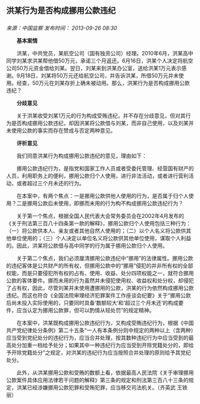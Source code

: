 ## 洪某行为是否构成挪用公款违纪

### 

_来源：中国监察_ _发布时间： 2013-09-26 08:30_

　　**基本案情**　

　　洪某，中共党员，某航空公司（国有独资公司）经理。2010年6月，洪某高中同学刘某求洪某帮他借50万元，承诺三个月返还。6月16日，洪某个人决定将航空公司50万元资金借给刘某。翌日，刘某来到洪某办公室，送给洪某1万元表示感谢。9月18日，刘某将50万元还给航空公司，并告诉洪某，所借50万元并未使用。经查，50万元在刘某存折上确未被动用。那么，洪某行为是否构成挪用公款违纪？　

　　**分歧意见**　

　　关于洪某收受刘某1万元的行为构成受贿违纪，并不存在分歧意见，但对其行为是否构成挪用公款违纪，却因洪某将公款借与刘某，而非自己使用，以及刘某并未使用公款的事实而存在赞成与否定两种意见。　

　　**评析意见**　

　　我们同意洪某行为构成挪用公款违纪的意见，理由如下：　

　　挪用公款违纪行为，是指党和国家工作人员或者受委托管理、经营国有财产的人员，利用职务上的便利，挪用公款归个人使用，进行非法活动，或者进行营利活动，或者超过三个月未还的行为。　

　　在本案中，有两个焦点：一是挪用公款供他人使用的行为，是否属于归个人使用？二是挪用公款后未使用，即挪而未用的行为构不构成挪用公款违纪行为？　

　　关于第一个焦点，根据全国人民代表大会常务委员会在2002年4月发布的《关于刑法第三百八十四条第一款的解释》，挪用公款归个人使用包括三种行为：（一）将公款供本人、亲友或者其他自然人使用的；（二）以个人名义将公款供其他单位使用的；（三）个人决定以单位名义将公款供其他单位使用，谋取个人利益的。因此，洪某将公款借与高中同学的行为属于挪用公款归个人使用。　

　　关于第二个焦点，我们必须厘清挪用公款违纪中“挪用”的法律属性。挪用公款的违纪客体是公共财产的所有权，但挪用公款中的“挪用”侵犯的并非所有权的全部权能，而是只要侵犯所有权的占有、使用、收益、处分四项权能之一，就符合挪用公款的客体要件。挪而未用的行为虽然并未侵犯使用权、收益权和处分权，却侵犯了占有权，因此，尽管刘某并未使用遭挪用的公款，洪某的行为依然构成挪用公款违纪。而这也符合《全国法院审理经济犯罪案件工作座谈会纪要》关于“挪用公款后尚未投入实际使用的，只要同时具备‘数额较大’和‘超过三个月未还’的构成要件，应当认定为挪用公款罪，但可以酌情从轻处罚”的规定精神。　

　　在本案中，洪某既构成挪用公款违纪行为，又构成受贿违纪行为，根据《中国共产党纪律处分条例》第二十五条“一人有本条例分则中规定的两种以上（含两种）应当受到党纪处分的违纪行为，应当合并处理，按其数种违纪行为中应当受到的最高处分加重一档给予处分；如果其中一种违纪行为应当受到开除党籍处分的，即给予开除党籍处分”之规定，对洪某的违纪行为应当按照合并处理的原则给予其党纪处分。　

　　此外，从洪某挪用公款和受贿的数额上看，依据最高人民法院《关于审理挪用公款案件具体应用法律若干问题的解释》第三条的规定和刑法第三百八十三条的规定，洪某已经涉嫌挪用公款犯罪和受贿犯罪，应当移交司法机关。（齐英武 王铁丽）